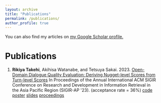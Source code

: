```yaml
---
layout: archive
title: "Publications"
permalink: /publications/
author_profile: true
---
```


You can also find my articles on <u><a href="{{https://scholar.google.com/citations?user=9rS9VIYAAAAJ&hl=en}}">my Google Scholar profile</a>.</u>

# Publications
1. **Rikiya Takehi**, Akihisa Watanabe, and Tetsuya Sakai. 2023. [Open-Domain Dialogue Quality Evaluation: Deriving Nugget-level Scores from Turn-level Scores](https://doi.org/10.48550/arXiv.2310.00410) In Proceedings of the Annual International ACM SIGIR Conference on Research and Development in Information Retrieval in the Asia Pacific Region (SIGIR-AP '23). (acceptance rate = 36%) [code](https://github.com/RikiyaT/Nugget-Level-Evaluation) [poster](https://drive.google.com/file/d/1M194h7nCFwUBVA3eqzapTNneDPFH4zUs/view?usp=sharing) [slides](Slide_Open-Domain_Dialogue_Quality_Evaluation__Deriving_Nugget-level_Scores_from_Turn-level_Scores.pdf) [proceedings](https://dl.acm.org/doi/abs/10.1145/3624918.3625338)
